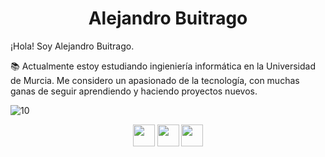 <h1 align="center">Alejandro Buitrago</h1>


¡Hola! Soy Alejandro Buitrago.

📚 Actualmente estoy estudiando ingieniería informática en la Universidad de Murcia.
Me considero un apasionado de la tecnología, con muchas ganas de seguir aprendiendo y haciendo proyectos nuevos.

![10](https://user-images.githubusercontent.com/55170175/114474409-87dd6800-9bcc-11eb-9ca0-538bd30ae29b.png)

<!-- Social media icons section -->
<p align="center">
  <a href="https://twitter.com/alex_3090"><img src="https://www.flaticon.es/svg/static/icons/svg/733/733579.svg" width="35px"></a>
  <a href="https://www.instagram.com/alex_3090/"><img src="https://www.flaticon.es/svg/static/icons/svg/733/733558.svg" width="35px"></a>
  <a href="https://www.linkedin.com/in/alejandro-buitrago-l%C3%B3pez-80950b154/"><img src="https://www.flaticon.es/svg/vstatic/svg/174/174857.svg?token=exp=1620727164~hmac=79ae5f6760ccc8a9564ffee71082f850" width="35px"></a>
</p>
